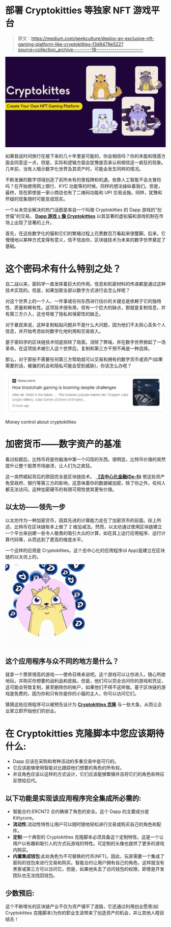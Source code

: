 # 部署 Cryptokitties 等独家 NFT 游戏平台

> 原文：<https://medium.com/geekculture/deploy-an-exclusive-nft-gaming-platform-like-cryptokitties-f3d6479e522?source=collection_archive---------18----------------------->

![](img/e7270c400e19af48c0a5c9030ed8e827.png)

如果我说时间旅行在接下来的几十年里是可能的，你会相信吗？你的本能和情感方面会同意这一点，但是，实际和逻辑方面会犹豫是否承认和相信这一疯狂的现象。几年前，当有人暗示数字化世界及其资产时，可能会发生同样的情况。

不断发展的数字领域创造了前所未有的里程碑和机遇。依靠人工智能不会太冒险吗？在开始使用网上银行、KYC 功能等的时候，同样的想法操纵着我们。但是，最终，现在即使是一家小商店也有了二维码功能和 UPI 交易设施。同样，犹豫和怀疑的现象随时可能变成现实。

一个从未完全解决的热门话题是来自一个叫做 Cryptokitties 的 Dapp 游戏的“创世猫”的交易。 [**Dapp 游戏** s **像 Cryptokitties**](https://www.appdupe.com/cryptokitties-clone) 以其显著的虚拟猫和游戏机制在市场上出现了显著的上升。

首先，在这些数字化的猫和它们的繁殖过程上花费数百万看起来很蹩脚。后来，它慢慢地以某种方式变得有意义，信不信由你，区块链技术为未来的数字世界奠定了基础。

# 这个密码术有什么特别之处？

自二战以来，密码学一直发挥着巨大的作用。信息和机密材料的传递都是通过这种技术实现的。但是，如果加密全部以数字方式进行会怎么样呢？

对这个世界上的一个人、一件事或任何东西进行估价的关键总是依赖于它的独特性、质量和稀有性。这项技术很有用，但有一个巨大的缺点，那就是复制信息，并有第三方介入，这也导致了隐私和保密性的缺乏。

对于暴民来说，这种复制粘贴问题并不是什么大问题，因为他们不太担心丢失个人信息，并开始考虑如何数字化地利用和交易收入。

基于密码学的区块链技术彻底扭转了局面，消除了弊端，并在数字世界掀起了一场革命。在这项技术被引入这个世界后，复制和第三方干预不再是一种选择。

那么，对于那些不需要任何第三方帮助就可以交易和拥有的数字货币或资产(如果需要的话，被骗的机会和隐私可能会受到威胁)，你该怎么办呢？

![](img/46cdcc1f92a962094f1419a69db7d55d.png)

Money control about cryptokitties

# **加密货币——数字资产的基准**

看过标题后，比特币将是你脑海中第一个闪现的东西。很明显，比特币价值的突然提升让整个股票市场崩溃，让人们为之疯狂。

这一突然崛起背后的原因完全是区块链技术。 [**【去中心化金融(De-fi)**](https://en.wikipedia.org/wiki/Decentralized_finance) 使这些资产免受政府、银行等第三方的影响，这意味着你的数据被加密，除了你之外，任何人都无法访问。这种加密硬币的有限可用性使其更有价值。

## **以太坊——领先一步**

以太坊作为一种加密货币，因其先进的计算能力走在了加密货币的前面。综上所述，比特币在区块链账本上做了 2 维加减法。然而，以太坊通过使用区块链建立一个平台来创建一些令人敬畏的吸引大众的计算，如在其上运行应用程序、运行计算代码等，从而达到了更高的维度水平。

一个这样的应用是 Cryptokitties。这个去中心化的应用程序(d App)是建立在区块链的以太坊上的。

![](img/535b5972dd98859dcd6034b56c415bb0.png)

## 这个应用程序与众不同的地方是什么？

就拿一个票房很高的游戏——使命召唤来说吧。这个游戏可以让你进入，随心所欲地玩，并购买你想要的战利品和皮肤。但是，他们可以完全访问你的游戏和凭证，这可能会导致复制，甚至删除你的帐户，如果他们不得不这样做。基于区块链的游戏是免费的，因为你和只有你是你的小猫的主人，你可以访问它们。

猜猜这些应用程序可以被预先设计为 [**Cryptokitties 克隆**](https://www.appdupe.com/cryptokitties-clone) 与一些大鱼，从而让企业家立即开始他们的创业。

# **在 Cryptokitties 克隆脚本中您应该期待什么:**

*   Dapp 应该在采购和育种活动的多重交易中是可行的。
*   它应该能够使用智能对比跟踪他们想要的角色的所有权。
*   并且角色应该以这样的方式设计，它们应该能够繁殖并且将它们的角色和特征反馈给后代。

## 以下功能是实现该应用程序完全集成所必需的:

*   智能合约:ERCN72 合约确保了角色的安全。这个 Dapp 的主要成分是 Kittycore。
*   **流动性**:流动性特性让用户可以随时随地轻松进行交易或购买自己的角色和配件。
*   **定制**:一个典型的 Cryptokitties 克隆脚本必须具备这个定制特性。这是一个让用户以有趣和吸引人的方式玩游戏的特性。可定制的头像也提供了更多的游戏内购买。
*   **内置集成钱包**:此处角色为不可替换的代币(NFT)。因此，玩家需要一个集成了密码的钱包来进行交易和购买。智能合约让用户拥有自己的角色，这样就没有黑客或第三方可以访问它。但是，如果他失去了访问钱包的权限，即使是开发团队也无法找回钱包。

## **少数预后:**

这个不断增长的区块链产业不仅为资产铺平了道路，它还通过利用创业愿景(如 Cryptokitties 克隆脚本)为你的职业生涯带来了创造资产的机会，并让其他人瞠目结舌！